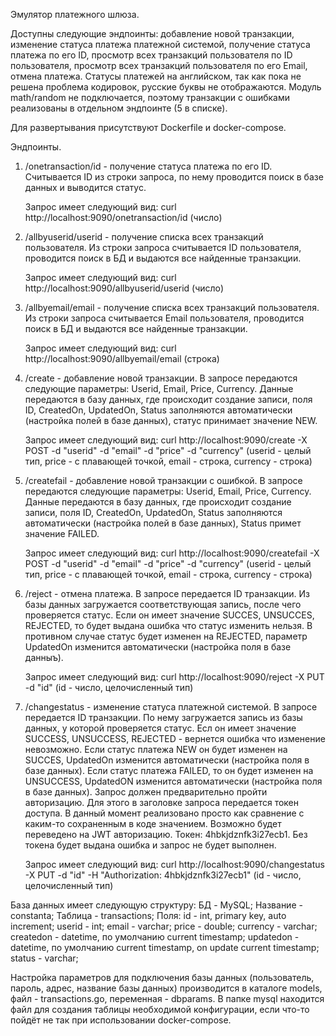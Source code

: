 Эмулятор платежного шлюза.

Доступны следующие эндпоинты: добавление новой транзакции, изменение статуса платежа платежной системой, получение статуса платежа по его ID, просмотр всех транзакций пользователя по ID пользователя, просмотр всех транзакций пользователя по его Email, отмена платежа. Статусы платежей на английском, так как пока не решена проблема кодировок, русские буквы не отображаются. Модуль math/random не подключается, поэтому транзакции с ошибками реализованы в отдельном эндпоинте (5 в списке).

Для развертывания присутствуют Dockerfile и docker-compose.

Эндпоинты.

1) /onetransaction/id - получение статуса платежа по его ID. Считывается ID из строки запроса, по нему проводится поиск в базе данных и выводится статус.

   Запрос имеет следующий вид: curl http://localhost:9090/onetransaction/id (число)

2) /allbyuserid/userid - получение списка всех транзакций пользователя. Из строки запроса считывается ID пользователя, проводится поиск в БД и выдаются все найденные транзакции.

   Запрос имеет следующий вид: curl http://localhost:9090/allbyuserid/userid (число)

3) /allbyemail/email - получение списка всех транзакций пользователя. Из строки запроса считывается Email пользователя, проводится поиск в БД и выдаются все найденные транзакции.

   Запрос имеет следующий вид: curl http://localhost:9090/allbyemail/email (строка)

4) /create - добавление новой транзакции. В запросе передаются следующие параметры: Userid, Email, Price, Currency. Данные передаются в базу данных, где происходит создание записи, поля ID, CreatedOn, UpdatedOn, Status заполняются автоматически (настройка полей в базе данных), статус принимает значение NEW. 

   Запрос имеет следующий вид: curl  http://localhost:9090/create -X POST -d "userid" -d "email" -d "price" -d "currency" (userid - целый тип, price - с плавающей точкой, email - строка, currency - строка)

5) /createfail - добавление новой транзакции с ошибкой. В запросе передаются следующие параметры: Userid, Email, Price, Currency. Данные передаются в базу данных, где происходит создание записи, поля ID, CreatedOn, UpdatedOn, Status заполняются автоматически (настройка полей в базе данных), Status примет значение FAILED. 

   Запрос имеет следующий вид: curl http://localhost:9090/createfail -X POST -d "userid" -d "email" -d "price" -d "currency" (userid - целый тип, price - с плавающей точкой, email - строка, currency - строка)

6) /reject - отмена платежа. В запросе передается ID транзакции. Из базы данных загружается соответствующая запись, после чего проверяется статус. Если он имеет значение SUCCES, UNSUCCES, REJECTED, то будет выдана ошибка что статус изменить нельзя. В противном случае статус будет изменен на REJECTED, параметр UpdatedOn изменится автоматически (настройка поля в базе данныъ).
 
   Запрос имеет следующий вид: curl http://localhost:9090/reject -X PUT -d "id" (id - число, целочисленный тип)

7) /changestatus - изменение статуса платежной системой. В запросе передается ID транзакции. По нему загружается запись из базы данных, у которой проверяется статус. Есл он имеет значение SUCCESS, UNSUCCESS, REJECTED - вернется ошибка что изменение невозможно. Если статус платежа NEW он будет изменен на SUCCES, UpdatedOn изменится автоматически (настройка поля в базе данных). Если статус платежа FAILED, то он будет изменен на UNSUCCESS, UpdatedON изменится автоматически (настройка поля в базе данных). Запрос должен предварительно пройти авторизацию. Для этого в заголовке запроса передается токен доступа. В данный момент реализовано просто как сравнение с каким-то сохраненным в коде значением. Возможно будет переведено на JWT авторизацию. Токен: 4hbkjdznfk3i27ecb1. Без токена будет выдана ошибка и запрос не будет выполнен.
 
   Запрос имеет следующий вид: curl http://localhost:9090/changestatus -X PUT -d "id" -H "Authorization: 4hbkjdznfk3i27ecb1" (id - число, целочисленный тип)


База данных имеет следующую структуру: 
БД - MySQL;
Название - constanta;
Таблица - transactions;
Поля:
id - int, primary key, auto increment;
userid - int;
email - varchar;
price - double;
currency - varchar;
createdon - datetime, по умолчанию current timestamp;
updatedon - datetime, по умолчанию current timestamp, on update current timestamp;
status - varchar;

Настройка параметров для подключения базы данных (пользователь, пароль, адрес, название базы данных) производится в каталоге models, файл -  transactions.go, переменная - dbparams. В папке mysql находится файл для создания таблицы необходимой конфигурации, если что-то пойдёт не так при использовании docker-compose.
